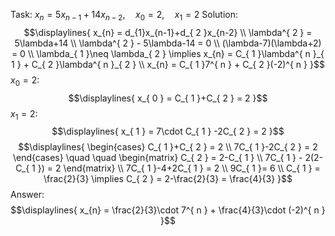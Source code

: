 Task: ${x_{n} = 5x_{n-1}+14x_{n-2}, \quad x_{ 0 } = 2, \quad x_{ 1 } = 2}$
Solution: 
$$\displaylines{
x_{n} = d_{1}x_{n-1}+d_{ 2 }x_{n-2} \\
\lambda^{ 2 } = 5\lambda+14 \\
\lambda^{ 2 } - 5\lambda-14 = 0 \\
(\lambda-7)(\lambda+2) = 0 \\
\lambda_{ 1 }\neq \lambda_{ 2 } \implies  x_{n} = C_{ 1 }\lambda^{ n }_{ 1 } + C_{ 2 }\lambda^{ n }_{ 2 } \\
x_{n} = C_{ 1 }7^{ n } + C_{ 2 }(-2)^{ n }
}$$
${x_{ 0 } = 2:}$
$$\displaylines{
x_{ 0 } = C_{ 1 }+C_{ 2 } = 2
}$$
${x_{ 1 } = 2:}$
$$\displaylines{
x_{ 1 } = 7\cdot C_{ 1 } -2C_{ 2 } = 2
}$$
$$\displaylines{
\begin{cases}
C_{ 1 }+C_{ 2 } = 2 \\
7C_{ 1 }-2C_{ 2 } = 2
\end{cases} \quad \quad
\begin{matrix}
C_{ 2 } = 2-C_{ 1 } \\
7C_{ 1 } - 2(2-C_{ 1 }) = 2
\end{matrix} \\
7C_{ 1 }-4+2C_{ 1 } = 2 \\
9C_{ 1 }= 6 \\
C_{ 1 } = \frac{2}{3} \implies C_{ 2 } = 2-\frac{2}{3} = \frac{4}{3}
}$$
Answer:
$$\displaylines{
x_{n} = \frac{2}{3}\cdot 7^{ n } + \frac{4}{3}\cdot (-2)^{ n }
}$$